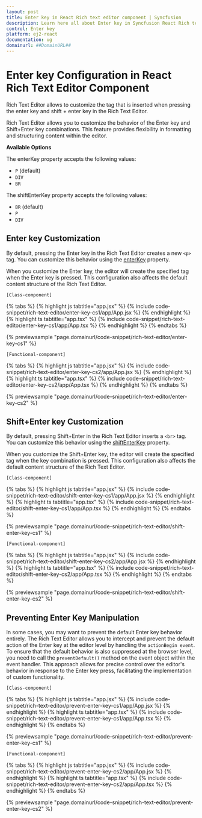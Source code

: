 ```yaml
---
layout: post
title: Enter key in React Rich text editor component | Syncfusion
description: Learn here all about Enter key in Syncfusion React Rich text editor component of Syncfusion Essential JS 2 and more.
control: Enter key 
platform: ej2-react
documentation: ug
domainurl: ##DomainURL##
---
```


# Enter key Configuration in React Rich Text Editor Component

Rich Text Editor allows to customize the tag that is inserted when pressing the enter key and shift + enter key in the Rich Text Editor.

Rich Text Editor allows you to customize the behavior of the Enter key and Shift+Enter key combinations. This feature provides flexibility in formatting and structuring content within the editor.

**Available Options**

The enterKey property accepts the following values:

* `P` (default)
* `DIV`
* `BR`

The shiftEnterKey property accepts the following values:

* `BR` (default)
* `P`
* `DIV`

## Enter key Customization

By default, pressing the Enter key in the Rich Text Editor creates a new `<p>` tag. You can customize this behavior using the [enterKey](https://ej2.syncfusion.com/react/documentation/api/rich-text-editor/#enterkey) property.

When you customize the Enter key, the editor will create the specified tag when the Enter key is pressed. This configuration also affects the default content structure of the Rich Text Editor.

`[Class-component]`

{% tabs %}
{% highlight js tabtitle="app.jsx" %}
{% include code-snippet/rich-text-editor/enter-key-cs1/app/App.jsx %}
{% endhighlight %}
{% highlight ts tabtitle="app.tsx" %}
{% include code-snippet/rich-text-editor/enter-key-cs1/app/App.tsx %}
{% endhighlight %}
{% endtabs %}

 {% previewsample "page.domainurl/code-snippet/rich-text-editor/enter-key-cs1" %}

`[Functional-component]`

{% tabs %}
{% highlight js tabtitle="app.jsx" %}
{% include code-snippet/rich-text-editor/enter-key-cs2/app/App.jsx %}
{% endhighlight %}
{% highlight ts tabtitle="app.tsx" %}
{% include code-snippet/rich-text-editor/enter-key-cs2/app/App.tsx %}
{% endhighlight %}
{% endtabs %}

 {% previewsample "page.domainurl/code-snippet/rich-text-editor/enter-key-cs2" %}

## Shift+Enter key Customization

By default, pressing Shift+Enter in the Rich Text Editor inserts a `<br>` tag. You can customize this behavior using the [shiftEnterKey](https://ej2.syncfusion.com/react/documentation/api/rich-text-editor/#shiftEnterkey) property.

When you customize the Shift+Enter key, the editor will create the specified tag when the key combination is pressed. This configuration also affects the default content structure of the Rich Text Editor.

`[Class-component]`

{% tabs %}
{% highlight js tabtitle="app.jsx" %}
{% include code-snippet/rich-text-editor/shift-enter-key-cs1/app/App.jsx %}
{% endhighlight %}
{% highlight ts tabtitle="app.tsx" %}
{% include code-snippet/rich-text-editor/shift-enter-key-cs1/app/App.tsx %}
{% endhighlight %}
{% endtabs %}

 {% previewsample "page.domainurl/code-snippet/rich-text-editor/shift-enter-key-cs1" %}

`[Functional-component]`

{% tabs %}
{% highlight js tabtitle="app.jsx" %}
{% include code-snippet/rich-text-editor/shift-enter-key-cs2/app/App.jsx %}
{% endhighlight %}
{% highlight ts tabtitle="app.tsx" %}
{% include code-snippet/rich-text-editor/shift-enter-key-cs2/app/App.tsx %}
{% endhighlight %}
{% endtabs %}

 {% previewsample "page.domainurl/code-snippet/rich-text-editor/shift-enter-key-cs2" %}


## Preventing Enter Key Manipulation

In some cases, you may want to prevent the default Enter key behavior entirely. The Rich Text Editor allows you to intercept and prevent the default action of the Enter key at the editor level by handling the `actionBegin event`. To ensure that the default behavior is also suppressed at the browser level, you need to call the `preventDefault()` method on the event object within the event handler. This approach allows for precise control over the editor's behavior in response to the Enter key press, facilitating the implementation of custom functionality.

`[Class-component]`

{% tabs %}
{% highlight js tabtitle="app.jsx" %}
{% include code-snippet/rich-text-editor/prevent-enter-key-cs1/app/App.jsx %}
{% endhighlight %}
{% highlight ts tabtitle="app.tsx" %}
{% include code-snippet/rich-text-editor/prevent-enter-key-cs1/app/App.tsx %}
{% endhighlight %}
{% endtabs %}

 {% previewsample "page.domainurl/code-snippet/rich-text-editor/prevent-enter-key-cs1" %}

`[Functional-component]`

{% tabs %}
{% highlight js tabtitle="app.jsx" %}
{% include code-snippet/rich-text-editor/prevent-enter-key-cs2/app/App.jsx %}
{% endhighlight %}
{% highlight ts tabtitle="app.tsx" %}
{% include code-snippet/rich-text-editor/prevent-enter-key-cs2/app/App.tsx %}
{% endhighlight %}
{% endtabs %}

 {% previewsample "page.domainurl/code-snippet/rich-text-editor/prevent-enter-key-cs2" %}
